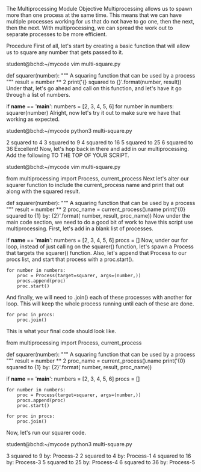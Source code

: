 The Multiprocessing Module
Objective
Multiprocessing allows us to spawn more than one process at the same time. This means that we can have multiple processes working for us that do not have to go one, then the next, then the next. With multiprocessing, we can spread the work out to separate processes to be more efficient.

Procedure
First of all, let's start by creating a basic function that will allow us to square any number that gets passed to it.

student@bchd:~/mycode vim multi-square.py


def squarer(number):
    """
    A squaring function that can be used by a process
    """
    result = number ** 2
    print('{} squared to {}'.format(number, result))
Under that, let's go ahead and call on this function, and let's have it go through a list of numbers.


if __name__ == '__main__':
    numbers = [2, 3, 4, 5, 6]
    for number in numbers:
        squarer(number)
Alright, now let's try it out to make sure we have that working as expected.

student@bchd:~/mycode python3 multi-square.py


 2 squared to 4
 3 squared to 9
 4 squared to 16
 5 squared to 25
 6 squared to 36
Excellent! Now, let's hop back in there and add in our multiprocessing. Add the following TO THE TOP OF YOUR SCRIPT.

student@bchd:~/mycode vim multi-square.py


from multiprocessing import Process, current_process
Next let's alter our squarer function to include the current_process name and print that out along with the squared result.


def squarer(number):
    """
    A squaring function that can be used by a process
    """
    result = number ** 2
    proc_name = current_process().name
    print('{0} squared to {1} by: {2}'.format(
        number, result, proc_name))
Now under the main code section, we need to do a good bit of work to have this script use multiprocessing. First, let's add in a blank list of processes.


if __name__ == '__main__':
    numbers = [2, 3, 4, 5, 6]
    procs = []
Now, under our for loop, instead of just calling on the squarer() function, let's spawn a Process that targets the squarer() function. Also, let's append that Process to our procs list, and start that process with a proc.start().


    for number in numbers:
        proc = Process(target=squarer, args=(number,))
        procs.append(proc)
        proc.start()
And finally, we will need to .join() each of these processes with another for loop. This will keep the whole process running until each of these are done.


    for proc in procs:
        proc.join()
This is what your final code should look like.


from multiprocessing import Process, current_process


def squarer(number):
    """
    A squaring function that can be used by a process
    """
    result = number ** 2
    proc_name = current_process().name
    print('{0} squared to {1} by: {2}'.format(
        number, result, proc_name))


if __name__ == '__main__':
    numbers = [2, 3, 4, 5, 6]
    procs = []

    for number in numbers:
        proc = Process(target=squarer, args=(number,))
        procs.append(proc)
        proc.start()

    for proc in procs:
        proc.join()
Now, let's run our squarer code.

student@bchd:~/mycode python3 multi-square.py


 3 squared to 9 by: Process-2
 2 squared to 4 by: Process-1
 4 squared to 16 by: Process-3
 5 squared to 25 by: Process-4
 6 squared to 36 by: Process-5

